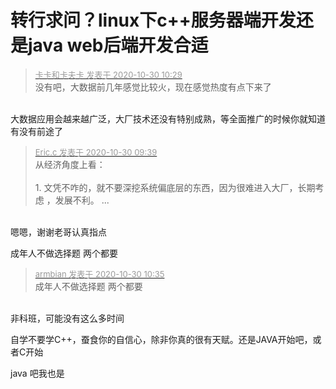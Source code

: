 # 转行求问？linux下c++服务器端开发还是java web后端开发合适


<div class="quote"><blockquote><font size="2"><a href="https://www.hostloc.com/forum.php?mod=redirect&amp;goto=findpost&amp;pid=9373929&amp;ptid=759957" target="_blank"><font color="#999999">卡卡和卡夫卡 发表于 2020-10-30 10:29</font></a></font><br />
没有吧，大数据前几年感觉比较火，现在感觉热度有点下来了</blockquote></div><br />
大数据应用会越来越广泛，大厂技术还没有特别成熟，等全面推广的时候你就知道有没有前途了

<div class="quote"><blockquote><font size="2"><a href="https://www.hostloc.com/forum.php?mod=redirect&amp;goto=findpost&amp;pid=9373647&amp;ptid=759957" target="_blank"><font color="#999999">Eric.c 发表于 2020-10-30 09:39</font></a></font><br />
从经济角度上看：<br />
<br />
1. 文凭不咋的，就不要深挖系统偏底层的东西，因为很难进入大厂，长期考虑 ，发展不利。 ...</blockquote></div><br />
嗯嗯，谢谢老哥认真指点<img src="static/image/smiley/yct/017.gif" smilieid="40" border="0" alt="" />

成年人不做选择题 两个都要

<div class="quote"><blockquote><font size="2"><a href="https://www.hostloc.com/forum.php?mod=redirect&amp;goto=findpost&amp;pid=9373976&amp;ptid=759957" target="_blank"><font color="#999999">armbian 发表于 2020-10-30 10:35</font></a></font><br />
成年人不做选择题 两个都要</blockquote></div><br />
非科班，可能没有这么多时间<img src="static/image/smiley/yct/002.gif" smilieid="30" border="0" alt="" />

自学不要学C++，蚕食你的自信心，除非你真的很有天赋。还是JAVA开始吧，或者C开始

java 吧我也是
